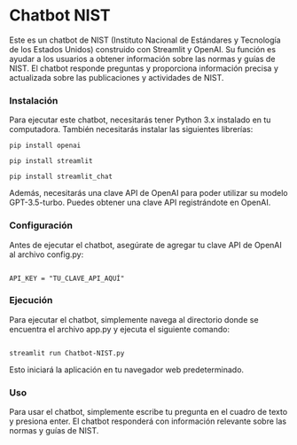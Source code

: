 # Chatbot NIST

Este es un chatbot de NIST (Instituto Nacional de Estándares y Tecnología de los Estados Unidos) construido con Streamlit y OpenAI. Su función es ayudar a los usuarios a obtener información sobre las normas y guías de NIST. El chatbot responde preguntas y proporciona información precisa y actualizada sobre las publicaciones y actividades de NIST.

### Instalación
Para ejecutar este chatbot, necesitarás tener Python 3.x instalado en tu computadora. También necesitarás instalar las siguientes librerías:

<code>pip install openai</code>

<code>pip install streamlit</code>

<code>pip install streamlit_chat</code>

Además, necesitarás una clave API de OpenAI para poder utilizar su modelo GPT-3.5-turbo. Puedes obtener una clave API registrándote en OpenAI.

### Configuración
Antes de ejecutar el chatbot, asegúrate de agregar tu clave API de OpenAI al archivo config.py:

<code>
API_KEY = "TU_CLAVE_API_AQUÍ"
</code>

### Ejecución
Para ejecutar el chatbot, simplemente navega al directorio donde se encuentra el archivo app.py y ejecuta el siguiente comando:

<code>
streamlit run Chatbot-NIST.py
</code>

Esto iniciará la aplicación en tu navegador web predeterminado.

### Uso
Para usar el chatbot, simplemente escribe tu pregunta en el cuadro de texto y presiona enter. El chatbot responderá con información relevante sobre las normas y guías de NIST.